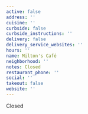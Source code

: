```yaml
---
active: false
address: ''
cuisine: ''
curbside: false
curbside_instructions: ''
delivery: false
delivery_service_websites: ''
hours: ''
name: Milton's Café
neighborhood: ''
notes: Closed
restaurant_phone: ''
social: ''
takeout: false
website: ''
---
```


Closed
